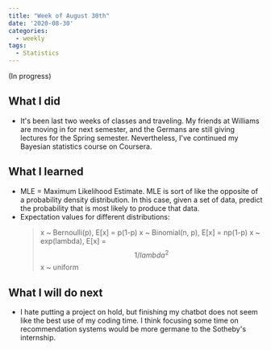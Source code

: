 ```yaml
---
title: "Week of August 30th"
date: '2020-08-30'
categories:
  - weekly
tags:
  - Statistics
---
```


(In progress)

## What I did

- It's been last two weeks of classes and traveling. My friends at Williams are moving in for next semester, and the Germans are still giving lectures for the Spring semester. Nevertheless, I've continued my Bayesian statistics course on Coursera.

## What I learned

- MLE = Maximum Likelihood Estimate. MLE is sort of like the opposite of a probability density distribution. In this case, given a set of data, predict the probability that is most likely to produce that data.
- Expectation values for different distributions:
  > x ~ Bernoulli(p), E[x] = p(1-p)
  > x ~ Binomial(n, p), E[x] = np(1-p)
  > x ~ exp(lambda), E[x] = $$1/lambda^2$$
  > x ~ uniform 

## What I will do next

- I hate putting a project on hold, but finishing my chatbot does not seem like the best use of my coding time. I think focusing some time on recommendation systems would be more germane to the Sotheby's internship.
